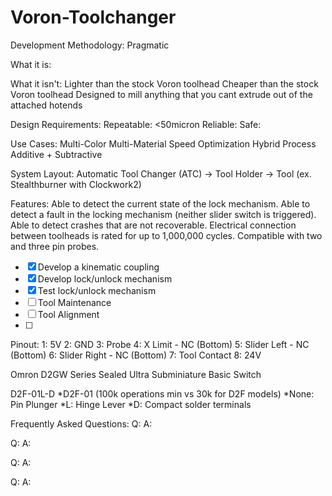 # Voron-Toolchanger

Development Methodology:
Pragmatic
 
What it is:


What it isn't:
	Lighter than the stock Voron toolhead
	Cheaper than the stock Voron toolhead
	Designed to mill anything that you cant extrude out of the attached hotends
	

Design Requirements:
	Repeatable: <50micron
	Reliable:
	Safe: 

Use Cases:
	Multi-Color
	Multi-Material
	Speed Optimization 
	Hybrid Process 
		Additive + Subtractive


System Layout:
Automatic Tool Changer (ATC)
->
Tool Holder 
-> 
Tool (ex. Stealthburner with Clockwork2)


Features:
	Able to detect the current state of the lock mechanism. 
	Able to detect a fault in the locking mechanism (neither slider switch is triggered).
	Able to detect crashes that are not recoverable.
	Electrical connection between toolheads is rated for up to 1,000,000 cycles. 
	Compatible with two and three pin probes.

- [X] Develop a kinematic coupling
- [X] Develop lock/unlock mechanism 
- [X] Test lock/unlock mechanism
- [ ] Tool Maintenance
- [ ] Tool Alignment 
- [ ] 




Pinout: 
1: 5V
2: GND
3: Probe
4: X Limit - NC (Bottom)
5: Slider Left - NC (Bottom)
6: Slider Right - NC (Bottom)
7: Tool Contact 
8: 24V



Omron D2GW Series Sealed Ultra Subminiature Basic Switch

D2F-01L-D
*D2F-01 (100k operations min vs 30k for D2F models)
*None: Pin Plunger
*L: Hinge Lever
*D: Compact solder terminals

Frequently Asked Questions:
Q:
A:

Q:
A:

Q:
A:

Q:
A:

